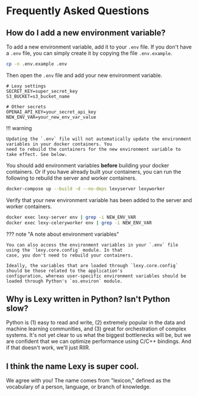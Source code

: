 # Frequently Asked Questions

## How do I add a new environment variable?

To add a new environment variable, add it to your `.env` file. If you don't have a `.env` file, you can simply create 
it by copying the file `.env.example`. 

```bash
cp -n .env.example .env
```

Then open the `.env` file and add your new environment variable.

```shell title=".env" hl_lines="7"
# Lexy settings
SECRET_KEY=super_secret_key
S3_BUCKET=s3_bucket_name

# Other secrets
OPENAI_API_KEY=your_secret_api_key
NEW_ENV_VAR=your_new_env_var_value
```


!!! warning

    Updating the `.env` file will not automatically update the environment variables in your docker containers. You 
    need to rebuild the containers for the new environment variable to take effect. See below.

You should add environment variables **before** building your docker containers. Or if you have already built your
containers, you can run the following to rebuild the server and worker containers. 

```bash
docker-compose up --build -d --no-deps lexyserver lexyworker
```

Verify that your new environment variable has been added to the server and worker containers.

```bash
docker exec lexy-server env | grep -i NEW_ENV_VAR
docker exec lexy-celeryworker env | grep -i NEW_ENV_VAR
```

??? note "A note about environment variables"

    You can also access the environment variables in your `.env` file using the `lexy.core.config` module. In that
    case, you don't need to rebuild your containers. 

    Ideally, the variables that are loaded through `lexy.core.config` should be those related to the application's 
    configuration, whereas user-specific environment variables should be loaded through Python's `os.environ` module.


## Why is Lexy written in Python? Isn't Python slow?

Python is (1) easy to read and write, (2) extremely popular in the data and machine learning communities, and (3) great 
for orchestration of complex systems. It's not yet clear to us what the biggest bottlenecks will be, but we 
are confident that we can optimize performance using C/C++ bindings. And if that doesn't work, we'll just RIIR.

## I think the name Lexy is super cool.

We agree with you! The name comes from "lexicon," defined as the vocabulary of a person, language, or branch of
knowledge.

